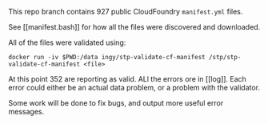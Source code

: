 This repo branch contains 927 public CloudFoundry `manifest.yml` files.

See [[manifest.bash]] for how all the files were discovered and downloaded.

All of the files were validated using:

```
docker run -iv $PWD:/data ingy/stp-validate-cf-manifest /stp/stp-validate-cf-manifest <file>
```

At this point 352 are reporting as valid. ALl the errors ore in [[log]]. Each
error could either be an actual data problem, or a problem with the validator.

Some work will be done to fix bugs, and output more useful error messages.
